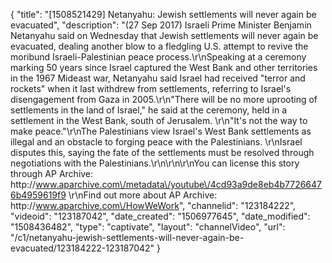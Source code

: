 {
    "title": "[1508521429] Netanyahu: Jewish settlements will never again be evacuated",
    "description": "(27 Sep 2017) Israeli Prime Minister Benjamin Netanyahu said on Wednesday that Jewish settlements will never again be evacuated, dealing another blow to a fledgling U.S. attempt to revive the moribund Israeli-Palestinian peace process.\r\nSpeaking at a ceremony marking 50 years since Israel captured the West Bank and other territories in the 1967 Mideast war, Netanyahu said Israel had received \"terror and rockets\" when it last withdrew from settlements, referring to Israel's disengagement from Gaza in 2005.\r\n\"There will be no more uprooting of settlements in the land of Israel,\" he said at the ceremony, held in a settlement in the West Bank, south of Jerusalem. \r\n\"It's not the way to make peace.\"\r\nThe Palestinians view Israel's West Bank settlements as illegal and an obstacle to forging peace with the Palestinians. \r\nIsrael disputes this, saying the fate of the settlements must be resolved through negotiations with the Palestinians.\r\n\r\n\r\nYou can license this story through AP Archive: http:\/\/www.aparchive.com\/metadata\/youtube\/4cd93a9de8eb4b77266476b4959619f9 \r\nFind out more about AP Archive: http:\/\/www.aparchive.com\/HowWeWork",
    "channelid": "123184222",
    "videoid": "123187042",
    "date_created": "1506977645",
    "date_modified": "1508436482",
    "type": "captivate",
    "layout": "channelVideo",
    "url": "\/c1\/netanyahu-jewish-settlements-will-never-again-be-evacuated\/123184222-123187042"
}